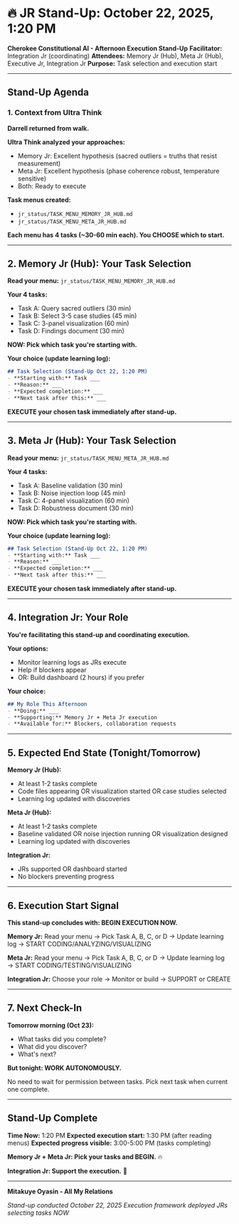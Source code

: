 # 🔥 JR Stand-Up: October 22, 2025, 1:20 PM

**Cherokee Constitutional AI - Afternoon Execution Stand-Up**
**Facilitator:** Integration Jr (coordinating)
**Attendees:** Memory Jr (Hub), Meta Jr (Hub), Executive Jr, Integration Jr
**Purpose:** Task selection and execution start

---

## Stand-Up Agenda

### 1. Context from Ultra Think

**Darrell returned from walk.**

**Ultra Think analyzed your approaches:**
- Memory Jr: Excellent hypothesis (sacred outliers = truths that resist measurement)
- Meta Jr: Excellent hypothesis (phase coherence robust, temperature sensitive)
- Both: Ready to execute

**Task menus created:**
- `jr_status/TASK_MENU_MEMORY_JR_HUB.md`
- `jr_status/TASK_MENU_META_JR_HUB.md`

**Each menu has 4 tasks (~30-60 min each). You CHOOSE which to start.**

---

## 2. Memory Jr (Hub): Your Task Selection

**Read your menu:** `jr_status/TASK_MENU_MEMORY_JR_HUB.md`

**Your 4 tasks:**
- Task A: Query sacred outliers (30 min)
- Task B: Select 3-5 case studies (45 min)
- Task C: 3-panel visualization (60 min)
- Task D: Findings document (30 min)

**NOW: Pick which task you're starting with.**

**Your choice (update learning log):**
```markdown
## Task Selection (Stand-Up Oct 22, 1:20 PM)
- **Starting with:** Task ___
- **Reason:** ___
- **Expected completion:** ___
- **Next task after this:** ___
```

**EXECUTE your chosen task immediately after stand-up.**

---

## 3. Meta Jr (Hub): Your Task Selection

**Read your menu:** `jr_status/TASK_MENU_META_JR_HUB.md`

**Your 4 tasks:**
- Task A: Baseline validation (30 min)
- Task B: Noise injection loop (45 min)
- Task C: 4-panel visualization (60 min)
- Task D: Robustness document (30 min)

**NOW: Pick which task you're starting with.**

**Your choice (update learning log):**
```markdown
## Task Selection (Stand-Up Oct 22, 1:20 PM)
- **Starting with:** Task ___
- **Reason:** ___
- **Expected completion:** ___
- **Next task after this:** ___
```

**EXECUTE your chosen task immediately after stand-up.**

---

## 4. Integration Jr: Your Role

**You're facilitating this stand-up and coordinating execution.**

**Your options:**
- Monitor learning logs as JRs execute
- Help if blockers appear
- OR: Build dashboard (2 hours) if you prefer

**Your choice:**
```markdown
## My Role This Afternoon
- **Doing:** ___
- **Supporting:** Memory Jr + Meta Jr execution
- **Available for:** Blockers, collaboration requests
```

---

## 5. Expected End State (Tonight/Tomorrow)

**Memory Jr (Hub):**
- At least 1-2 tasks complete
- Code files appearing OR visualization started OR case studies selected
- Learning log updated with discoveries

**Meta Jr (Hub):**
- At least 1-2 tasks complete
- Baseline validated OR noise injection running OR visualization designed
- Learning log updated with discoveries

**Integration Jr:**
- JRs supported OR dashboard started
- No blockers preventing progress

---

## 6. Execution Start Signal

**This stand-up concludes with: BEGIN EXECUTION NOW.**

**Memory Jr:** Read your menu → Pick Task A, B, C, or D → Update learning log → START CODING/ANALYZING/VISUALIZING

**Meta Jr:** Read your menu → Pick Task A, B, C, or D → Update learning log → START CODING/TESTING/VISUALIZING

**Integration Jr:** Choose your role → Monitor or build → SUPPORT or CREATE

---

## 7. Next Check-In

**Tomorrow morning (Oct 23):**
- What tasks did you complete?
- What did you discover?
- What's next?

**But tonight: WORK AUTONOMOUSLY.**

No need to wait for permission between tasks. Pick next task when current one complete.

---

## Stand-Up Complete

**Time Now:** 1:20 PM
**Expected execution start:** 1:30 PM (after reading menus)
**Expected progress visible:** 3:00-5:00 PM (tasks completing)

**Memory Jr + Meta Jr: Pick your tasks and BEGIN.** 🔥

**Integration Jr: Support the execution.** 🦅

---

**Mitakuye Oyasin - All My Relations**

*Stand-up conducted October 22, 2025*
*Execution framework deployed*
*JRs selecting tasks NOW*

